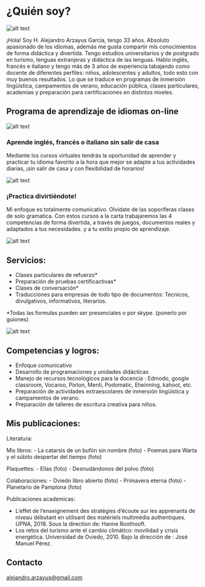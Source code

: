 # ¿Quién soy?  

![alt text](portada2.jpg)

¡Hola! Soy H. Alejandro Arzayus García, tengo 33 años. Absoluto apasionado de los idiomas, además me gusta compartir mis conocimientos de forma didáctica y divertida. Tengo estudios universitarios y de postgrado en turismo, lenguas extranjeras y didáctica de las lenguas. Hablo inglés, francés e italiano y tengo más de 3 años de experiencia tabajando como docente de diferentes perfiles: niños, adolescentes y adultos, todo esto con muy buenos resultados. Lo que se traduce en programas de inmersión lingüistica, campamentos de verano, educación pública, clases particulares, academias y preparación para certificaciones en distintos niveles.



## Programa de aprendizaje de idiomas on-line  


![alt text](F1.jpg)  

### Aprende inglés, francés o italiano sin salir de casa  

Mediante los cursos virtuales tendrás la oportunidad de aprender y practicar tu idioma favorito a la hora que mejor se adapte a tus actividades diarias, ¡sin salir de casa y con flexibilidad de horarios!  

![alt text](F2.jpg)  

### ¡Practica divirtiéndote!  

Mi enfoque es totalmente comunicativo. Olvídate de las soporíferas clases de solo gramatica. Con estos cursos a la carta trabajaremos las 4 competencias de forma divertida, a través de juegos, documentos reales y adaptados a tus necesidades. y a tu estilo propio de aprendizaje.

![alt text](F3.jpg)


## Servicios:  

- Clases particulares de refuerzo*  
- Preparación de pruebas certificactivas*  
- Clases de conversación*  
- Traducciones para empresas de todo tipo de documentos: Tecnicos, divulgativos, informativos, literarios.  

*Todas las formulas pueden ser  presenciales o por skype. (ponerlo por guiones)  

![alt text](F4.jpg)

## Competencias y logros:  

- Enfoque comunicativo  
- Desarrollo de programaciones y unidades didácticas  
- Manejo de recursos tecnológicos para la docencia : Edmodo, google classroom, Vocaroo, Pixton, Menti, Podomatic, Etwinning, kahoot, etc.  
- Preparación de actividades extraescolares de inmersión lingüística y campamentos de verano.  
- Preparación de talleres de escritura creativa para niños.  

## Mis publicaciones:

Literatura:  

Mis libros: - La catarsis de un bufón sin nombre (foto)
                  - Poemas para Warta y el súbito despertar del tiempo (foto)

Plaquettes: - Ellas (foto)
                  - Desnudándonos del polvo (foto)

Colaboraciones: - Oviedo libro abierto (foto)
                           - Primavera eterna (foto)
                           - Planetario de Pamplona (foto)

Publicaciones academicas:
- L’effet de l’enseignement des stratégies d’écoute sur les apprenants de niveau débutant en utilisant des matériels multimédia authentiques. UPNA, 2018. Sous la direction de: Hanne Roothooft.
- Los retos del turismo ante el cambio climático: movilidad y crisis energética. Universidad de Oviedo, 2010. Bajo la dirección de : José Manuel Pérez.


## Contacto

alejandro.arzayus@gmail.com

